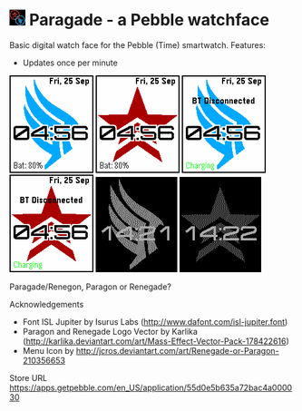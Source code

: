 # ![](resources/images/icon~color.png) Paragade - a Pebble watchface

Basic digital watch face for the Pebble (Time) smartwatch. Features:
  * Updates once per minute

![](screenshots/basalt_paragon_001.png)
![](screenshots/basalt_renegade_001.png)
![](screenshots/basalt_paragon_charging_bt.png)
![](screenshots/basalt_renegade_charging_bt.png)
![](screenshots/aplite_paragon_001.png)
![](screenshots/aplite_renegade_001.png)

Paragade/Renegon, Paragon or Renegade?

Acknowledgements

  * Font ISL Jupiter by Isurus Labs (http://www.dafont.com/isl-jupiter.font)
  * Paragon and Renegade Logo Vector by Karlika (http://karlika.deviantart.com/art/Mass-Effect-Vector-Pack-178422616)
  * Menu Icon by http://jcros.deviantart.com/art/Renegade-or-Paragon-210356653

Store URL https://apps.getpebble.com/en_US/application/55d0e5b635a72bac4a000030
